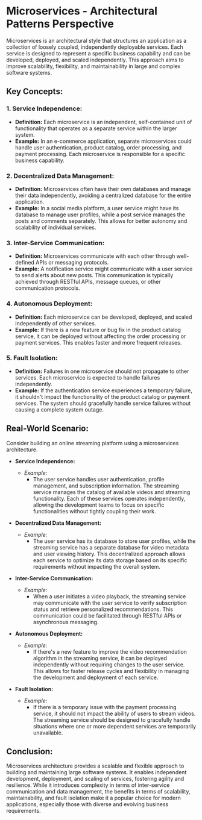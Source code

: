 # Microservices - Architectural Patterns Perspective

Microservices is an architectural style that structures an application as a collection of loosely coupled, independently deployable services. Each service is designed to represent a specific business capability and can be developed, deployed, and scaled independently. This approach aims to improve scalability, flexibility, and maintainability in large and complex software systems.

## Key Concepts:

### 1. Service Independence:

- **Definition:** Each microservice is an independent, self-contained unit of functionality that operates as a separate service within the larger system.
- **Example:** In an e-commerce application, separate microservices could handle user authentication, product catalog, order processing, and payment processing. Each microservice is responsible for a specific business capability.

### 2. Decentralized Data Management:

- **Definition:** Microservices often have their own databases and manage their data independently, avoiding a centralized database for the entire application.
- **Example:** In a social media platform, a user service might have its database to manage user profiles, while a post service manages the posts and comments separately. This allows for better autonomy and scalability of individual services.

### 3. Inter-Service Communication:

- **Definition:** Microservices communicate with each other through well-defined APIs or messaging protocols.
- **Example:** A notification service might communicate with a user service to send alerts about new posts. This communication is typically achieved through RESTful APIs, message queues, or other communication protocols.

### 4. Autonomous Deployment:

- **Definition:** Each microservice can be developed, deployed, and scaled independently of other services.
- **Example:** If there is a new feature or bug fix in the product catalog service, it can be deployed without affecting the order processing or payment services. This enables faster and more frequent releases.

### 5. Fault Isolation:

- **Definition:** Failures in one microservice should not propagate to other services. Each microservice is expected to handle failures independently.
- **Example:** If the authentication service experiences a temporary failure, it shouldn't impact the functionality of the product catalog or payment services. The system should gracefully handle service failures without causing a complete system outage.

## Real-World Scenario:

Consider building an online streaming platform using a microservices architecture.

- **Service Independence:**

  - *Example:*
    - The user service handles user authentication, profile management, and subscription information. The streaming service manages the catalog of available videos and streaming functionality. Each of these services operates independently, allowing the development teams to focus on specific functionalities without tightly coupling their work.
- **Decentralized Data Management:**

  - *Example:*
    - The user service has its database to store user profiles, while the streaming service has a separate database for video metadata and user viewing history. This decentralized approach allows each service to optimize its data storage based on its specific requirements without impacting the overall system.
- **Inter-Service Communication:**

  - *Example:*
    - When a user initiates a video playback, the streaming service may communicate with the user service to verify subscription status and retrieve personalized recommendations. This communication could be facilitated through RESTful APIs or asynchronous messaging.
- **Autonomous Deployment:**

  - *Example:*
    - If there's a new feature to improve the video recommendation algorithm in the streaming service, it can be deployed independently without requiring changes to the user service. This allows for faster release cycles and flexibility in managing the development and deployment of each service.
- **Fault Isolation:**

  - *Example:*
    - If there is a temporary issue with the payment processing service, it should not impact the ability of users to stream videos. The streaming service should be designed to gracefully handle situations where one or more dependent services are temporarily unavailable.

## Conclusion:

Microservices architecture provides a scalable and flexible approach to building and maintaining large software systems. It enables independent development, deployment, and scaling of services, fostering agility and resilience. While it introduces complexity in terms of inter-service communication and data management, the benefits in terms of scalability, maintainability, and fault isolation make it a popular choice for modern applications, especially those with diverse and evolving business requirements.
